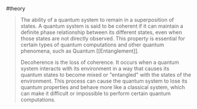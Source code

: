 #theory 

> The ability of a quantum system to remain in a superposition of states. A quantum system is said to be coherent if it can maintain a definite phase relationship between its different states, even when those states are not directly observed. This property is essential for certain types of quantum computations and other quantum phenomena, such as Quantum [[Entanglement]].
> 
> Decoherence is the loss of coherence. It occurs when a quantum system interacts with its environment in a way that causes its quantum states to become mixed or "entangled" with the states of the environment. This process can cause the quantum system to lose its quantum properties and behave more like a classical system, which can make it difficult or impossible to perform certain quantum computations.